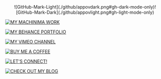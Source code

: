 <div width="100px", height="100px", align="center">
![GitHub-Mark-Light](./github/appovdark.png#gh-dark-mode-only)![GitHub-Mark-Dark](./github/appovlight.png#gh-light-mode-only)
</div>

[![MY MACHINIMA WORK](<https://img.shields.io/badge/WATCH_MY_MACHINIMA_WORK-?style=for-the-badge&logo=youtube&logoColor=+[![Check+out+my+Behance!](https%3A%2F%2Fimg.shields.io%2Fbadge%2FCheck_out_my_Behance!-%3Fstyle%3Dfor-the-badge%26logo%3D%23FF0000%26logoColor%3D%23fafafa%23131313)](https%3A%2F%2Fwww.behance.net%2Fappov)#131313>)](https://www.youtube.com/@apixelatedpointofview)

[![MY BEHANCE PORTFOLIO](<https://img.shields.io/badge/Check_out_my_Behance!-?style=for-the-badge&logo=behance&logoColor=+[![Check+out+my+Behance!](https%3A%2F%2Fimg.shields.io%2Fbadge%2FCheck_out_my_Behance!-%3Fstyle%3Dfor-the-badge%26logo%3D%23FF0000%26logoColor%3D%23fafafa%23131313)](https%3A%2F%2Fwww.behance.net%2Fappov)#131313>)](https://www.behance.net/appov)

[![MY VIMEO CHANNEL](https://img.shields.io/badge/MY_VIMEO_CHANNEL-?style=for-the-badge&logo=Vimeo&logoColor=%23fafafa#131313)](https://www.vimeo.com/apixelatedpointofview)

[![BUY ME A COFFEE](https://img.shields.io/badge/BUY_ME_A_COFFEE-?style=for-the-badge&logo=buy+me+a+coffee&logoColor=%23fafafa#131313)](https://www.buymeacoffee.com/appovfilm)

[![LET'S CONNECT!](https://img.shields.io/badge/LET'S_CONNECT!-?style=for-the-badge&logo=linkedin&logoColor=%23fafafa#131313)](https://www.linkedin.com/in/apixelatedpointofview)

[![CHECK OUT MY BLOG](https://img.shields.io/badge/CHECK_OUT_MY_BLOG-?style=for-the-badge&logo=blogger&logoColor=%23fafafa#131313)](https://www.apixelatedpointofview.blogspot.com)
